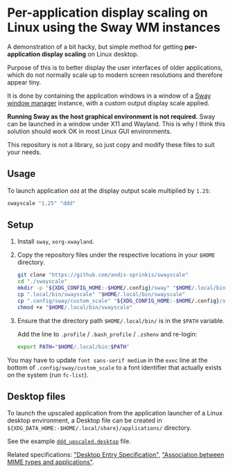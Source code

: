 # Per-application display scaling on Linux using the Sway WM instances

A demonstration of a bit hacky, but simple method for getting **per-application display scaling** on Linux desktop.

Purpose of this is to better display the user interfaces of older applications, which do not normally scale up to modern screen resolutions and therefore appear tiny.

It is done by containing the application windows in a window of a [Sway window manager](https://swaywm.org/) instance, with a custom output display scale applied.

**Running Sway as the host graphical environment is not required.** Sway can be launched in a window under X11 and Wayland. This is why I think this solution should work OK in most Linux GUI environments.

This repository is not a library, so just copy and modify these files to suit your needs.

## Usage

To launch application `ddd` at the display output scale multiplied by `1.25`:

```sh
swayscale "1.25" "ddd"
```

## Setup

1. Install `sway`, `xorg-xwayland`.
1. Copy the repository files under the respective locations in your `$HOME` directory.
   
   ```sh
   git clone "https://github.com/andis-sprinkis/swayscale"
   cd "./swayscale"
   mkdir -p "${XDG_CONFIG_HOME:-$HOME/.config}/sway" "$HOME/.local/bin"
   cp ".local/bin/swayscale" "$HOME/.local/bin/swayscale"
   cp ".config/sway/custom_scale" "${XDG_CONFIG_HOME:-$HOME/.config}/sway/custom_scale"
   chmod +x "$HOME/.local/bin/swayscale"
   ```
1. Ensure that the directory path `$HOME/.local/bin/` is in the `$PATH` variable.

   Add the line to `.profile` / `.bash_profile` / `.zshenv` and re-login:
   
   ```sh
   export PATH="$HOME/.local/bin:$PATH"
   ```

You may have to update `font sans-serif medium` in the `exec` line at the bottom of `.config/sway/custom_scale` to a font identifier that actually exists on the system (run `fc-list`).

## Desktop files

To launch the upscaled application from the application launcher of a Linux desktop environment, a Desktop file can be created in `${XDG_DATA_HOME:-$HOME/.local/share}/applications/` directory.

See the example [`ddd_upscaled.desktop`](./.local/share/applications/ddd_upscaled.desktop) file.

Related specifications: ["Desktop Entry Specification"](https://specifications.freedesktop.org/desktop-entry-spec/latest/), ["Association between MIME types and applications"](https://specifications.freedesktop.org/mime-apps-spec/latest/).

